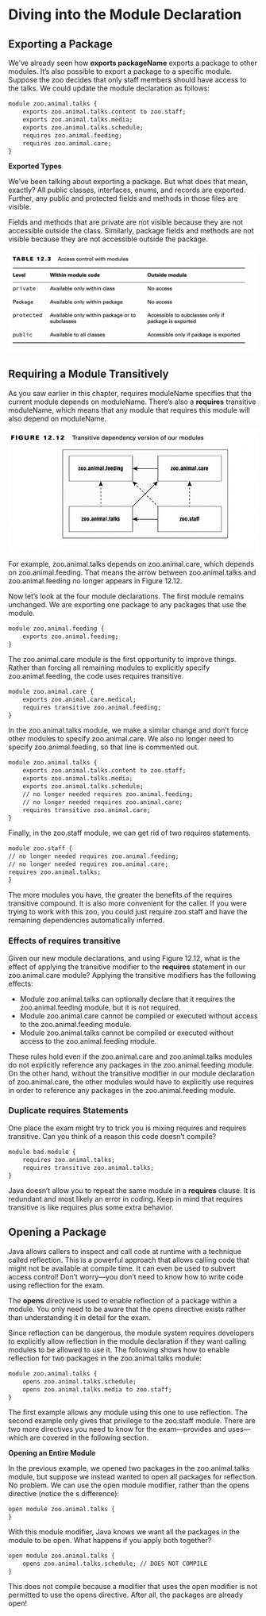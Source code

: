 # Diving into the Module Declaration

## Exporting a Package

We’ve already seen how **exports packageName** exports a package to other modules. It’s also possible to export a
package to
a specific module. Suppose the zoo decides that only staff members should have access to the talks. We could update the
module declaration as follows:

    module zoo.animal.talks {
        exports zoo.animal.talks.content to zoo.staff;
        exports zoo.animal.talks.media;
        exports zoo.animal.talks.schedule;
        requires zoo.animal.feeding;
        requires zoo.animal.care;
    }

**Exported Types**

We’ve been talking about exporting a package. But what does that mean, exactly? All public classes, interfaces, enums,
and records are exported. Further, any public and protected fields and methods in those files are visible.

Fields and methods that are private are not visible because they are not accessible outside the class. Similarly,
package fields and methods are not visible because they are not accessible outside the package.

![](../images/Access-control-with-modules.png)

## Requiring a Module Transitively

As you saw earlier in this chapter, requires moduleName specifies that the current module depends on moduleName. There’s
also a **requires** transitive moduleName, which means that any module that requires this module will also depend on
moduleName.

![](../images/Transitive-dependency-version-of-our-modules.png)

For example, zoo.animal.talks depends on zoo.animal.care, which depends on zoo.animal.feeding. That means the arrow
between zoo.animal.talks and zoo.animal.feeding no longer appears in Figure 12.12.

Now let’s look at the four module declarations. The first module remains unchanged. We are exporting one package to any
packages that use the module.

    module zoo.animal.feeding { 
        exports zoo.animal.feeding;
    }

The zoo.animal.care module is the first opportunity to improve things. Rather than forcing all remaining modules to
explicitly specify zoo.animal.feeding, the code uses requires transitive.

    module zoo.animal.care {
        exports zoo.animal.care.medical;
        requires transitive zoo.animal.feeding;
    }

In the zoo.animal.talks module, we make a similar change and don’t force other modules to specify zoo.animal.care. We
also no longer need to specify zoo.animal.feeding, so that line is commented out.

    module zoo.animal.talks {
        exports zoo.animal.talks.content to zoo.staff; 
        exports zoo.animal.talks.media;
        exports zoo.animal.talks.schedule;
        // no longer needed requires zoo.animal.feeding;
        // no longer needed requires zoo.animal.care;
        requires transitive zoo.animal.care;
    }

Finally, in the zoo.staff module, we can get rid of two requires statements.

    module zoo.staff {
    // no longer needed requires zoo.animal.feeding;
    // no longer needed requires zoo.animal.care;
    requires zoo.animal.talks;
    }

The more modules you have, the greater the benefits of the requires transitive compound. It is also more convenient for
the caller. If you were trying to work with this zoo, you could just require zoo.staff and have the remaining
dependencies automatically inferred.

### Effects of requires transitive

Given our new module declarations, and using Figure 12.12, what is the effect of applying the transitive modifier to the
**requires** statement in our zoo.animal.care module? Applying the transitive modifiers has the following effects:

- Module zoo.animal.talks can optionally declare that it requires the zoo.animal.feeding module, but it is not required.
- Module zoo.animal.care cannot be compiled or executed without access to the zoo.animal.feeding module.
- Module zoo.animal.talks cannot be compiled or executed without access to the zoo.animal.feeding module.

These rules hold even if the zoo.animal.care and zoo.animal.talks modules do not explicitly reference any packages in
the zoo.animal.feeding module. On the other hand, without the transitive modifier in our module declaration of
zoo.animal.care, the other modules would have to explicitly use requires in order to reference any packages in the
zoo.animal.feeding module.

### Duplicate requires Statements

One place the exam might try to trick you is mixing requires and requires transitive. Can you think of a reason this
code doesn’t compile?

    module bad.module {
        requires zoo.animal.talks;
        requires transitive zoo.animal.talks;
    }

Java doesn’t allow you to repeat the same module in a **requires** clause. It is redundant and most likely an error in
coding. Keep in mind that requires transitive is like requires plus some extra behavior.

## Opening a Package

Java allows callers to inspect and call code at runtime with a technique called reflection. This is a powerful approach
that allows calling code that might not be available at compile time. It can even be used to subvert access control!
Don’t worry—you don’t need to know how to write code using reflection for the exam.

The **opens** directive is used to enable reflection of a package within a module. You only need to be aware that the
opens
directive exists rather than understanding it in detail for the exam.

Since reflection can be dangerous, the module system requires developers to explicitly allow reflection in the module
declaration if they want calling modules to be allowed to use it. The following shows how to enable reflection for two
packages in the zoo.animal.talks module:

    module zoo.animal.talks {
        opens zoo.animal.talks.schedule;
        opens zoo.animal.talks.media to zoo.staff;
    }

The first example allows any module using this one to use reflection. The second example only gives that privilege to
the zoo.staff module. There are two more directives you need to know for the exam—provides and uses—which are covered in
the following section.

**Opening an Entire Module**

In the previous example, we opened two packages in the zoo.animal.talks module, but suppose we instead wanted to open
all packages for reflection. No problem. We can use the open module modifier, rather than the opens directive (notice
the s difference):

    open module zoo.animal.talks {
    }

With this module modifier, Java knows we want all the packages in the module to be open. What happens if you apply both
together?

    open module zoo.animal.talks {
        opens zoo.animal.talks.schedule; // DOES NOT COMPILE
    }

This does not compile because a modifier that uses the open modifier is not permitted to use the opens directive. After
all, the packages are already open!
